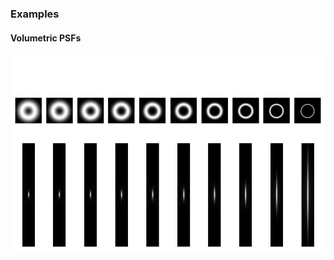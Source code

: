 
### Examples
#### Volumetric PSFs
[![Annular pupils of various waists generate Bessel-Gauss beams with various axial extents](https://github.com/shohamlab/foci/blob/main/examples/bessel-gauss-example.png)](https://github.com/shohamlab/foci/blob/main/examples/bessel.py)
